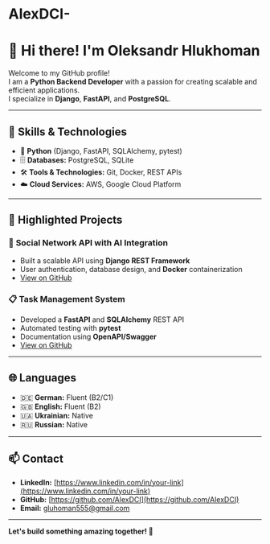 # AlexDCI-

# 👋 Hi there! I'm Oleksandr Hlukhoman

Welcome to my GitHub profile!  
I am a **Python Backend Developer** with a passion for creating scalable and efficient applications.  
I specialize in **Django**, **FastAPI**, and **PostgreSQL**.

---

## 🚀 **Skills & Technologies**
- 🐍 **Python** (Django, FastAPI, SQLAlchemy, pytest)
- 🗄️ **Databases:** PostgreSQL, SQLite
- 🛠️ **Tools & Technologies:** Git, Docker, REST APIs
- ☁️ **Cloud Services:** AWS, Google Cloud Platform

---

## 📂 **Highlighted Projects**
### 🔧 **Social Network API with AI Integration**
- Built a scalable API using **Django REST Framework**
- User authentication, database design, and **Docker** containerization  
- [View on GitHub](https://github.com/AlexDCI/social-network-api)

### 📋 **Task Management System**
- Developed a **FastAPI** and **SQLAlchemy** REST API  
- Automated testing with **pytest**  
- Documentation using **OpenAPI/Swagger**  
- [View on GitHub](https://github.com/AlexDCI/task-management-system)

---

## 🌐 **Languages**
- 🇩🇪 **German:** Fluent (B2/C1)
- 🇬🇧 **English:** Fluent (B2)
- 🇺🇦 **Ukrainian:** Native
- 🇷🇺 **Russian:** Native

---

## 📫 **Contact**
- **LinkedIn:** [https://www.linkedin.com/in/your-link](https://www.linkedin.com/in/your-link)  
- **GitHub:** [https://github.com/AlexDCI](https://github.com/AlexDCI)  
- **Email:** gluhoman555@gmail.com

---

**Let's build something amazing together! 🚀**
